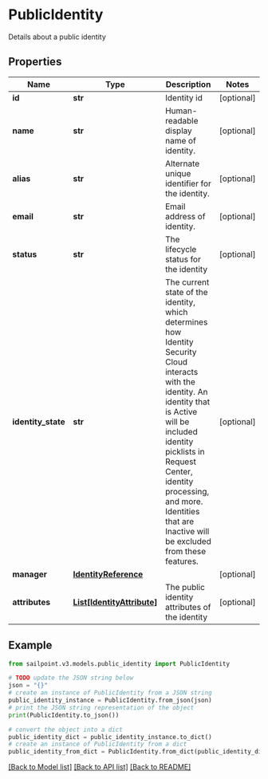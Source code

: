 # PublicIdentity

Details about a public identity

## Properties

Name | Type | Description | Notes
------------ | ------------- | ------------- | -------------
**id** | **str** | Identity id | [optional] 
**name** | **str** | Human-readable display name of identity. | [optional] 
**alias** | **str** | Alternate unique identifier for the identity. | [optional] 
**email** | **str** | Email address of identity. | [optional] 
**status** | **str** | The lifecycle status for the identity | [optional] 
**identity_state** | **str** | The current state of the identity, which determines how Identity Security Cloud interacts with the identity. An identity that is Active will be included identity picklists in Request Center, identity processing, and more. Identities that are Inactive will be excluded from these features.  | [optional] 
**manager** | [**IdentityReference**](IdentityReference.md) |  | [optional] 
**attributes** | [**List[IdentityAttribute]**](IdentityAttribute.md) | The public identity attributes of the identity | [optional] 

## Example

```python
from sailpoint.v3.models.public_identity import PublicIdentity

# TODO update the JSON string below
json = "{}"
# create an instance of PublicIdentity from a JSON string
public_identity_instance = PublicIdentity.from_json(json)
# print the JSON string representation of the object
print(PublicIdentity.to_json())

# convert the object into a dict
public_identity_dict = public_identity_instance.to_dict()
# create an instance of PublicIdentity from a dict
public_identity_from_dict = PublicIdentity.from_dict(public_identity_dict)
```
[[Back to Model list]](../README.md#documentation-for-models) [[Back to API list]](../README.md#documentation-for-api-endpoints) [[Back to README]](../README.md)


